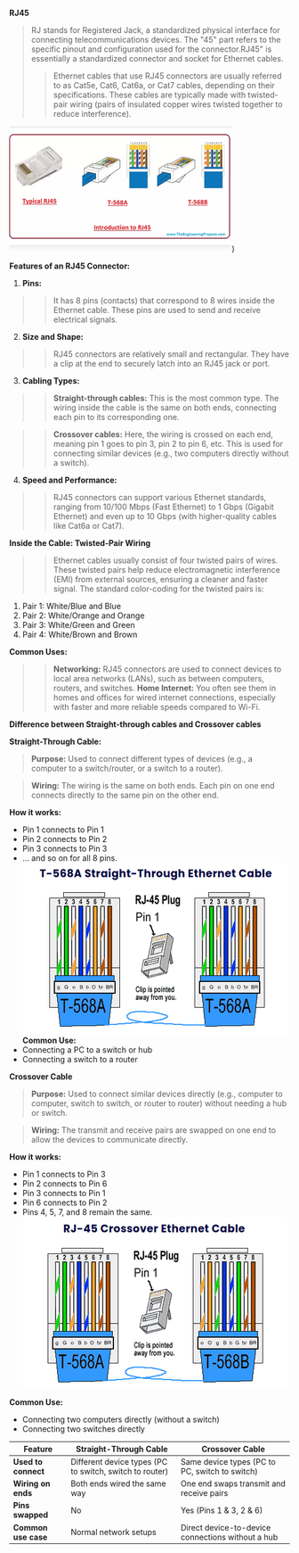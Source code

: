 



**RJ45**
>RJ stands for Registered Jack, a standardized physical interface for connecting telecommunications devices.
>The "45" part refers to the specific pinout and configuration used for the connector.RJ45" is essentially a standardized connector and socket for Ethernet cables.
>>Ethernet cables that use RJ45 connectors are usually referred to as Cat5e, Cat6, Cat6a, or Cat7 cables, depending on their specifications. These cables are typically made with twisted-pair wiring (pairs of insulated copper wires twisted together to reduce interference).

![](https://github.com/Prabhsimra/New-Prabh/blob/main/Screenshot%20from%202025-07-03%2014-04-48.png))

**Features of an RJ45 Connector:**
1. **Pins:**
>>It has 8 pins (contacts) that correspond to 8 wires inside the Ethernet cable. These pins are used to send and receive electrical signals.
2. **Size and Shape:**
>>RJ45 connectors are relatively small and rectangular. They have a clip at the end to securely latch into an RJ45 jack or port.
3. **Cabling Types:**
>>**Straight-through cables:** This is the most common type. The wiring inside the cable is the same on both ends, connecting each pin to its corresponding one.

>>**Crossover cables:** Here, the wiring is crossed on each end, meaning pin 1 goes to pin 3, pin 2 to pin 6, etc. This is used for connecting similar devices (e.g., two computers directly without a switch).

>>
4. **Speed and Performance:**
>>RJ45 connectors can support various Ethernet standards, ranging from 10/100 Mbps (Fast Ethernet) to 1 Gbps (Gigabit Ethernet) and even up to 10 Gbps (with higher-quality cables like Cat6a or Cat7).

**Inside the Cable: Twisted-Pair Wiring**
>>Ethernet cables usually consist of four twisted pairs of wires. These twisted pairs help reduce electromagnetic interference (EMI) from external sources, ensuring a cleaner and faster signal. The standard color-coding for the twisted pairs is:
1. Pair 1: White/Blue and Blue
2. Pair 2: White/Orange and Orange
3. Pair 3: White/Green and Green
4. Pair 4: White/Brown and Brown

**Common Uses:**
>>**Networking:** RJ45 connectors are used to connect devices to local area networks (LANs), such as between computers, routers, and switches.
>>**Home Internet:** You often see them in homes and offices for wired internet connections, especially with faster and more reliable speeds compared to Wi-Fi.

**Difference between Straight-through cables and Crossover cables**

**Straight-Through Cable:**
>**Purpose:** Used to connect different types of devices (e.g., a computer to a switch/router, or a switch to a router).

>**Wiring:** The wiring is the same on both ends. Each pin on one end connects directly to the same pin on the other end.

**How it works:**
* Pin 1 connects to Pin 1
* Pin 2 connects to Pin 2
* Pin 3 connects to Pin 3
* … and so on for all 8 pins.
![](https://github.com/Prabhsimra/New-Prabh/blob/main/Screenshot%20from%202025-07-03%2014-36-33.png)
**Common Use:**
* Connecting a PC to a switch or hub
* Connecting a switch to a router

**Crossover Cable**
> **Purpose:** Used to connect similar devices directly (e.g., computer to computer, switch to switch, or router to router) without needing a hub or switch.

>**Wiring:** The transmit and receive pairs are swapped on one end to allow the devices to communicate directly.

**How it works:**
* Pin 1 connects to Pin 3
* Pin 2 connects to Pin 6
* Pin 3 connects to Pin 1
* Pin 6 connects to Pin 2
* Pins 4, 5, 7, and 8 remain the same.
![](https://github.com/Prabhsimra/New-Prabh/blob/main/Screenshot%20from%202025-07-03%2014-37-20.png)

**Common Use:**
* Connecting two computers directly (without a switch)
* Connecting two switches directly
 
| Feature              | Straight-Through Cable                         | Crossover Cable                              |
|----------------------|-----------------------------------------------|----------------------------------------------|
| **Used to connect**  | Different device types (PC to switch, switch to router) | Same device types (PC to PC, switch to switch) |
| **Wiring on ends**  | Both ends wired the same way                    | One end swaps transmit and receive pairs     |
| **Pins swapped**    | No                                             | Yes (Pins 1 & 3, 2 & 6)                       |
| **Common use case** | Normal network setups                           | Direct device-to-device connections without a hub |
